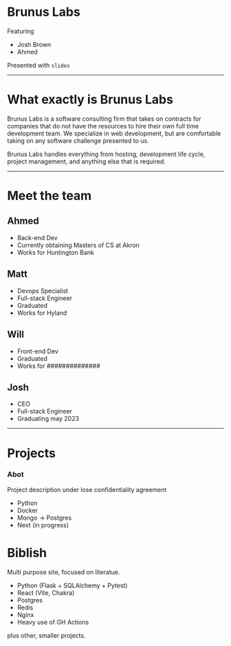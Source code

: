 # Brunus Labs

Featuring
* Josh Brown
* Ahmed

Presented with `slides`

---

# What exactly is Brunus Labs

Brunus Labs is a software consulting firm
that takes on contracts for companies that do not
have the resources to hire their own full time
development team. We specialize in web development,
but are comfortable taking on any software challenge
presented to us. 

Brunus Labs handles everything from hosting, development
life cycle, project management, and anything else that is required.

---

# Meet the team
## Ahmed
- Back-end Dev
- Currently obtaining Masters of CS at Akron
- Works for Huntington Bank

## Matt
- Devops Specialist
- Full-stack Engineer
- Graduated
- Works for Hyland

## Will
- Front-end Dev
- Graduated
- Works for ##############

## Josh
- CEO
- Full-stack Engineer
- Graduating may 2023

---

# Projects
### Abot
Project description under lose confidentiality agreement  
- Python
- Docker
- Mongo -> Postgres
- Next (in progress)

# Biblish
Multi purpose site, focused on literatue.
- Python (Flask + SQLAlchemy + Pytest)
- React (Vite, Chakra)
- Postgres
- Redis
- Nginx
- Heavy use of GH Actions

plus other, smaller projects.


